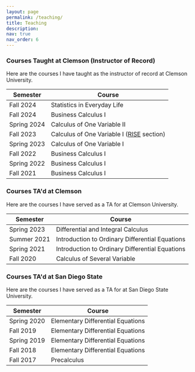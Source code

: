 ```yaml
---
layout: page
permalink: /teaching/
title: Teaching
description: 
nav: true
nav_order: 6
---
```



### Courses Taught at Clemson (Instructor of Record)

Here are the courses I have taught as the instructor of record at Clemson University.

| Semester  | Course |
| ------------- | ------------- |
| Fall 2024  | Statistics in Everyday Life  |
| Fall 2024  | Business Calculus I  |
| Spring 2024  | Calculus of One Variable II  |
| Fall 2023  | Calculus of One Variable I ([RISE](https://www.clemson.edu/cecas/rise/index.html) section)  |
| Spring 2023  | Calculus of One Variable I  |
| Fall 2022  | Business Calculus I  |
| Spring 2022  | Business Calculus I  |
| Fall 2021  | Business Calculus I  |



### Courses TA'd at Clemson

Here are the courses I have served as a TA for at Clemson University.

| Semester  | Course |
| ------------- | ------------- |
| Spring 2023  | Differential and Integral Calculus  |
| Summer 2021  | Introduction to Ordinary Differential Equations  |
| Spring 2021  | Introduction to Ordinary Differential Equations  |
| Fall 2020  | Calculus of Several Variable  |



### Courses TA'd at San Diego State

Here are the courses I have served as a TA for at San Diego State University.

| Semester  | Course |
| ------------- | ------------- |
| Spring 2020 | Elementary Differential Equations  |
| Fall 2019  | Elementary Differential Equations  |
| Spring 2019  | Elementary Differential Equations  |
| Fall 2018  | Elementary Differential Equations  |
| Fall 2017  | Precalculus |

